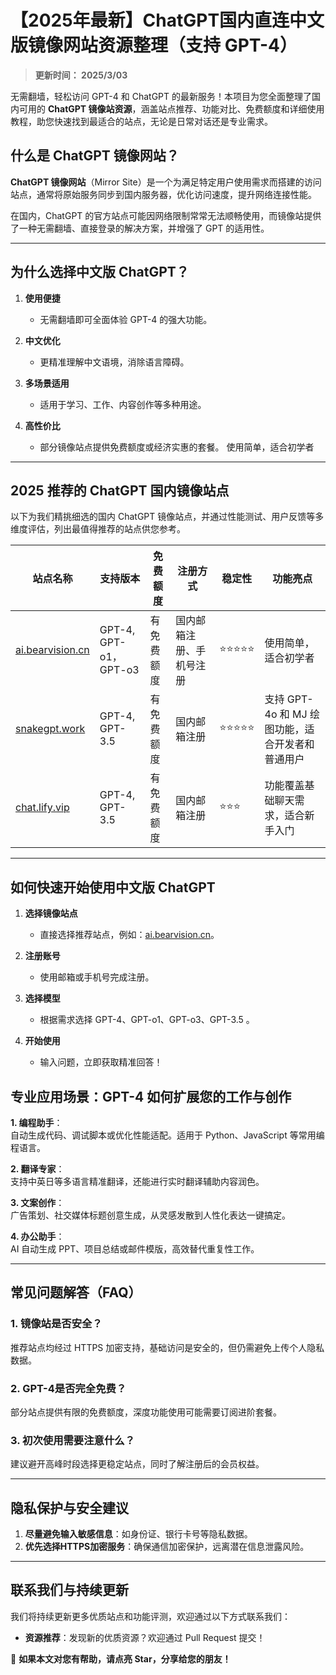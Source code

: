 # 【2025年最新】ChatGPT国内直连中文版镜像网站资源整理（支持 GPT-4）
 
> **更新时间： 2025/3/03**         

无需翻墙，轻松访问 GPT-4 和 ChatGPT 的最新服务！本项目为您全面整理了国内可用的 **ChatGPT 镜像站资源**，涵盖站点推荐、功能对比、免费额度和详细使用教程，助您快速找到最适合的站点，无论是日常对话还是专业需求。

## **什么是 ChatGPT 镜像网站？**

**ChatGPT 镜像网站**（Mirror Site）是一个为满足特定用户使用需求而搭建的访问站点，通常将原始服务同步到国内服务器，优化访问速度，提升网络连接性能。

在国内，ChatGPT 的官方站点可能因网络限制常常无法顺畅使用，而镜像站提供了一种无需翻墙、直接登录的解决方案，并增强了 GPT 的适用性。

---
## **为什么选择中文版 ChatGPT？**

1. **使用便捷**  
   - 无需翻墙即可全面体验 GPT-4 的强大功能。

2. **中文优化**  
   - 更精准理解中文语境，消除语言障碍。  

3. **多场景适用**  
   - 适用于学习、工作、内容创作等多种用途。

4. **高性价比**  
   - 部分镜像站点提供免费额度或经济实惠的套餐。
使用简单，适合初学者
---

## **2025 推荐的 ChatGPT 国内镜像站点**

以下为我们精挑细选的国内 ChatGPT 镜像站点，并通过性能测试、用户反馈等多维度评估，列出最值得推荐的站点供您参考。

| **站点名称**        | **支持版本**                | **免费额度**    | **注册方式**   | **稳定性**      | **功能亮点**                                |
|---------------------|---------------------------|----------------|----------------|-----------------|--------------------------------------------|
|[ai.bearvision.cn](https://ai.bearvision.cn/)  |GPT-4, GPT-o1，GPT-o3    | 有免费额度       | 国内邮箱注册、手机号注册    | ⭐⭐⭐⭐⭐      | 使用简单，适合初学者 |
|  [snakegpt.work](https://snakegpt.work)    | GPT-4, GPT-3.5      | 有免费额度     | 国内邮箱注册| ⭐⭐⭐⭐⭐      | 支持 GPT-4o 和 MJ 绘图功能，适合开发者和普通用户|
| [chat.lify.vip](https://chat.lify.vip)   |GPT-4, GPT-3.5        | 有免费额度     | 国内邮箱注册    | ⭐⭐⭐        | 功能覆盖基础聊天需求，适合新手入门              |

---

## **如何快速开始使用中文版 ChatGPT**

1. **选择镜像站点**  
   - 直接选择推荐站点，例如：[ai.bearvision.cn](https://ai.bearvision.cn/)。  

2. **注册账号**  
   - 使用邮箱或手机号完成注册。  

3. **选择模型**  
   - 根据需求选择 GPT-4、GPT-o1、GPT-o3、GPT-3.5 。 

4. **开始使用**  
   - 输入问题，立即获取精准回答！

## **专业应用场景：GPT-4 如何扩展您的工作与创作**

**1. 编程助手**：  
自动生成代码、调试脚本或优化性能适配。适用于 Python、JavaScript 等常用编程语言。

**2. 翻译专家**：  
支持中英日等多语言精准翻译，还能进行实时翻译辅助内容润色。

**3. 文案创作**：  
广告策划、社交媒体标题创意生成，从灵感发散到人性化表达一键搞定。

**4. 办公助手**：  
AI 自动生成 PPT、项目总结或邮件模版，高效替代重复性工作。


---

## **常见问题解答（FAQ）**

### **1. 镜像站是否安全？**  
推荐站点均经过 HTTPS 加密支持，基础访问是安全的，但仍需避免上传个人隐私数据。

### **2. GPT-4是否完全免费？**  
部分站点提供有限的免费额度，深度功能使用可能需要订阅进阶套餐。

### **3. 初次使用需要注意什么？**  
建议避开高峰时段选择更稳定站点，同时了解注册后的会员权益。

---

## **隐私保护与安全建议**

1. **尽量避免输入敏感信息**：如身份证、银行卡号等隐私数据。
2. **优先选择HTTPS加密服务**：确保通信加密保护，远离潜在信息泄露风险。

---

## **联系我们与持续更新**

我们将持续更新更多优质站点和功能评测，欢迎通过以下方式联系我们：  
- **资源推荐**：发现新的优质资源？欢迎通过 Pull Request 提交！  

🌟 **如果本文对您有帮助，请点亮 Star，分享给您的朋友！**
